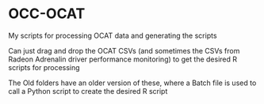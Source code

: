 # OCC-OCAT
My scripts for processing OCAT data and generating the scripts

Can just drag and drop the OCAT CSVs (and sometimes the CSVs from Radeon Adrenalin driver performance monitoring) to get the desired R scripts for processing

The Old folders have an older version of these, where a Batch file is used to call a Python script to create the desired R script
